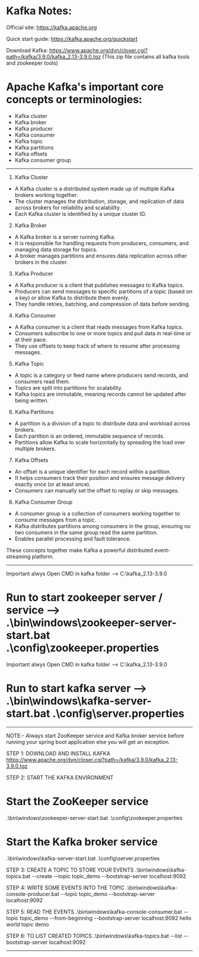 # Kafka Notes:

Official site: https://kafka.apache.org

Quick start guide: https://kafka.apache.org/quickstart

Download Kafka: https://www.apache.org/dyn/closer.cgi?path=/kafka/3.9.0/kafka_2.13-3.9.0.tgz
(This zip file contains all kafka tools and zookeeper tools)

# Apache Kafka's important core concepts or terminologies:
- Kafka cluster
- Kafka broker
- Kafka producer
- Kafka consumer
- Kafka topic
- Kafka partitions
- Kafka offsets
- Kafka consumer group

**********************************************************************************************

1. Kafka Cluster
- A Kafka cluster is a distributed system made up of multiple Kafka brokers working together.
- The cluster manages the distribution, storage, and replication of data across brokers for reliability and scalability.
- Each Kafka cluster is identified by a unique cluster ID.

2. Kafka Broker
- A Kafka broker is a server running Kafka.
- It is responsible for handling requests from producers, consumers, and managing data storage for topics.
- A broker manages partitions and ensures data replication across other brokers in the cluster.

3. Kafka Producer
- A Kafka producer is a client that publishes messages to Kafka topics.
- Producers can send messages to specific partitions of a topic (based on a key) or allow Kafka to distribute them evenly.
- They handle retries, batching, and compression of data before sending.

4. Kafka Consumer
- A Kafka consumer is a client that reads messages from Kafka topics.
- Consumers subscribe to one or more topics and pull data in real-time or at their pace.
- They use offsets to keep track of where to resume after processing messages.

5. Kafka Topic
- A topic is a category or feed name where producers send records, and consumers read them.
- Topics are split into partitions for scalability.
- Kafka topics are immutable, meaning records cannot be updated after being written.

6. Kafka Partitions
- A partition is a division of a topic to distribute data and workload across brokers.
- Each partition is an ordered, immutable sequence of records.
- Partitions allow Kafka to scale horizontally by spreading the load over multiple brokers.

7. Kafka Offsets
- An offset is a unique identifier for each record within a partition.
- It helps consumers track their position and ensures message delivery exactly once (or at least once).
- Consumers can manually set the offset to replay or skip messages.

8. Kafka Consumer Group
- A consumer group is a collection of consumers working together to consume messages from a topic.
- Kafka distributes partitions among consumers in the group, ensuring no two consumers in the same group read the same partition.
- Enables parallel processing and fault tolerance.

These concepts together make Kafka a powerful distributed event-streaming platform.

**********************************************************************************************

Important alwys Open CMD in kafka folder --> C:\kafka_2.13-3.9.0
# Run to start zookeeper server / service --> .\bin\windows\zookeeper-server-start.bat .\config\zookeeper.properties

Important alwys Open CMD in kafka folder --> C:\kafka_2.13-3.9.0
# Run to start kafka server --> .\bin\windows\kafka-server-start.bat .\config\server.properties


*********************************************************************************

NOTE:- Always start ZooKeeper service and Kafka broker service before running your spring boot application else you will get an exception.

STEP 1: DOWNLOAD AND INSTALL KAFKA
https://www.apache.org/dyn/closer.cgi?path=/kafka/3.9.0/kafka_2.13-3.9.0.tgz

STEP 2: START THE KAFKA ENVIRONMENT

# Start the ZooKeeper service
.\bin\windows\zookeeper-server-start.bat .\config\zookeeper.properties

# Start the Kafka broker service
.\bin\windows\kafka-server-start.bat .\config\server.properties

STEP 3: CREATE A TOPIC TO STORE YOUR EVENTS
.\bin\windows\kafka-topics.bat --create --topic topic_demo --bootstrap-server localhost:9092

STEP 4: WRITE SOME EVENTS INTO THE TOPIC
.\bin\windows\kafka-console-producer.bat --topic topic_demo --bootstrap-server localhost:9092

STEP 5:  READ THE EVENTS
.\bin\windows\kafka-console-consumer.bat --topic topic_demo --from-beginning --bootstrap-server localhost:9092
hello world
topic demo

STEP 6: TO LIST CREATED TOPICS
.\bin\windows\kafka-topics.bat --list --bootstrap-server localhost:9092

***************************************************************************************
